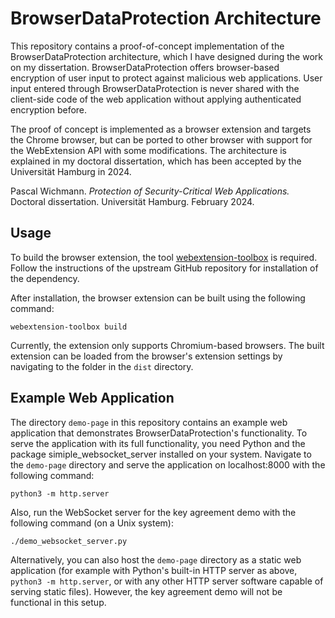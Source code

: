 # BrowserDataProtection Architecture

This repository contains a proof-of-concept implementation of the BrowserDataProtection architecture, which I have designed during the work on my dissertation.
BrowserDataProtection offers browser-based encryption of user input to protect against malicious web applications.
User input entered through BrowserDataProtection is never shared with the client-side code of the web application without applying authenticated encryption before.

The proof of concept is implemented as a browser extension and targets the Chrome browser, but can be ported to other browser with support for the WebExtension API with some modifications.
The architecture is explained in my doctoral dissertation, which has been accepted by the Universität Hamburg in 2024.

Pascal Wichmann. *Protection of Security-Critical Web Applications.* Doctoral dissertation. Universität Hamburg. February 2024.

## Usage

To build the browser extension, the tool [webextension-toolbox](https://github.com/webextension-toolbox/webextension-toolbox) is required.
Follow the instructions of the upstream GitHub repository for installation of the dependency.

After installation, the browser extension can be built using the following command:

`webextension-toolbox build`

Currently, the extension only supports Chromium-based browsers.
The built extension can be loaded from the browser's extension settings by navigating to the folder in the `dist` directory.

## Example Web Application

The directory `demo-page` in this repository contains an example web application that demonstrates BrowserDataProtection's functionality.
To serve the application with its full functionality, you need Python and the package simiple_websocket_server installed on your system.
Navigate to the `demo-page` directory and serve the application on localhost:8000 with the following command:

```
python3 -m http.server
```

Also, run the WebSocket server for the key agreement demo with the following command (on a Unix system):

```
./demo_websocket_server.py
```

Alternatively, you can also host the `demo-page` directory as a static web application (for example with Python's built-in HTTP server as above, `python3 -m http.server`, or with any other HTTP server software capable of serving static files).
However, the key agreement demo will not be functional in this setup.
